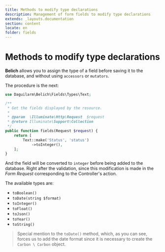 ```yaml
---
title: Methods to modify type declarations
description: Management of form fields to modify type declarations
extends: _layouts.documentation
section: content
locate: en
folder: fields
---
```


# Methods to modify type declarations

**Belich** allows you to assign the type of a field before saving it to the database, and without using `accessors` or `mutators`.

The procedure is the next:

```php
use Daguilarm\Belich\Fields\Types\Text;

/**
 * Get the fields displayed by the resource.
 *
 * @param  \Illuminate\Http\Request  $request
 * @return Illuminate\Support\Collection
 */
public function fields(Request $request) {
    return [
        Text::make('Status', 'status')
            ->toInteger(),
    ];
}
```

And the field will be converted to `integer` before being added to the database. Right after the validation, since this modification is made in the *Form Request* corresponding to the Controller's action.

The available types are:

- `toBoolean()`
- `toDate(string $format)`
- `toInteger()`
- `toFloat()`
- `toJson()`
- `toYear()`
- `toString()`

>Special mention to the `toDate()` method, which, as you can see, forces us to add the date format since it is necessary to create the `Carbon \ Carbon` object.
